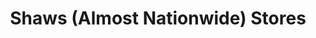 ---
title: "Shaws (Almost Nationwide) Stores"
url: /fermoy/shaws-almost-nationwide-stores/
shop: clothes
---